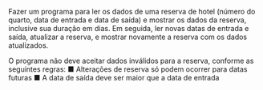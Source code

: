 Fazer um programa para ler os dados de uma reserva de hotel (número do quarto, data de entrada e data
de saída) e mostrar os dados da reserva, inclusive sua duração em dias.
Em seguida, ler novas datas de entrada e saída, atualizar a reserva, e mostrar novamente a reserva com os
dados atualizados.

O programa não deve aceitar dados inválidos para a reserva, conforme as seguintes regras:
■ Alterações de reserva só podem ocorrer para datas futuras
■ A data de saída deve ser maior que a data de entrada